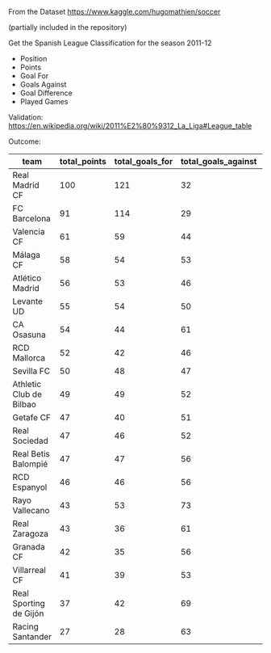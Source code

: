 From the Dataset
https://www.kaggle.com/hugomathien/soccer

(partially included in the repository)

Get the Spanish League Classification for the season 2011-12
- Position
- Points
- Goal For
- Goals Against
- Goal Difference
- Played Games


Validation:
https://en.wikipedia.org/wiki/2011%E2%80%9312_La_Liga#League_table


Outcome:

|team                   |total_points|total_goals_for|total_goals_against|total_goals_diff|played|
|-----------------------|------------|---------------|-------------------|----------------|------|
|Real Madrid CF         |100         |121            |32                 |89              |38    |
|FC Barcelona           |91          |114            |29                 |85              |38    |
|Valencia CF            |61          |59             |44                 |15              |38    |
|Málaga CF              |58          |54             |53                 |1               |38    |
|Atlético Madrid        |56          |53             |46                 |7               |38    |
|Levante UD             |55          |54             |50                 |4               |38    |
|CA Osasuna             |54          |44             |61                 |-17             |38    |
|RCD Mallorca           |52          |42             |46                 |-4              |38    |
|Sevilla FC             |50          |48             |47                 |1               |38    |
|Athletic Club de Bilbao|49          |49             |52                 |-3              |38    |
|Getafe CF              |47          |40             |51                 |-11             |38    |
|Real Sociedad          |47          |46             |52                 |-6              |38    |
|Real Betis Balompié    |47          |47             |56                 |-9              |38    |
|RCD Espanyol           |46          |46             |56                 |-10             |38    |
|Rayo Vallecano         |43          |53             |73                 |-20             |38    |
|Real Zaragoza          |43          |36             |61                 |-25             |38    |
|Granada CF             |42          |35             |56                 |-21             |38    |
|Villarreal CF          |41          |39             |53                 |-14             |38    |
|Real Sporting de Gijón |37          |42             |69                 |-27             |38    |
|Racing Santander       |27          |28             |63                 |-35             |38    |
